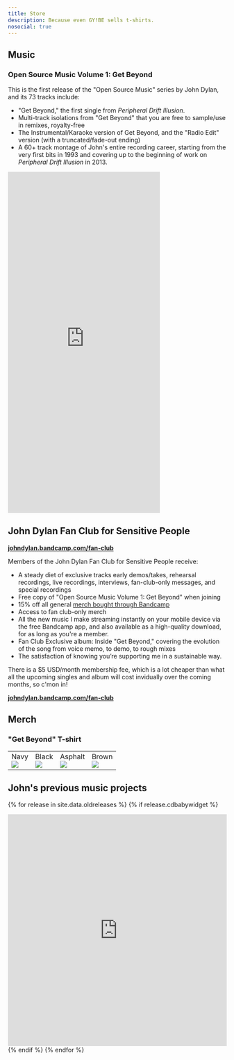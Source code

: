 ```yaml
---
title: Store
description: Because even GY!BE sells t-shirts.
nosocial: true
---
```


## Music

### Open Source Music Volume 1: Get Beyond

This is the first release of the "Open Source Music" series by John Dylan, and its 73 tracks include:

- "Get Beyond," the first single from *Peripheral Drift Illusion*.
- Multi-track isolations from "Get Beyond" that you are free to sample/use in remixes, royalty-free
- The Instrumental/Karaoke version of Get Beyond, and the "Radio Edit" version (with a truncated/fade-out ending)
- A 60+ track montage of John's entire recording career, starting from the very first bits in 1993 and covering up to the beginning of work on *Peripheral Drift Illusion* in 2013. 

<iframe style="border: 0; width: 350px; height: 786px;" src="https://bandcamp.com/EmbeddedPlayer/album=2444436466/size=large/bgcol=ffffff/linkcol=0687f5/transparent=true/" seamless><a href="http://johndylan.bandcamp.com/album/open-source-music-volume-1-get-beyond">Open Source Music Volume 1: Get Beyond by John Dylan</a></iframe>

## John Dylan Fan Club for Sensitive People

[**johndylan.bandcamp.com/fan-club**](https://johndylan.bandcamp.com/fan-club)

Members of the John Dylan Fan Club for Sensitive People receive:

- A steady diet of exclusive tracks early demos/takes, rehearsal recordings, live recordings, interviews, fan-club-only messages, and special recordings
- Free copy of "Open Source Music Volume 1: Get Beyond" when joining
- 15% off all general [merch bought through Bandcamp](https://johndylan.bandcamp.com/merch)
- Access to fan club-only merch
- All the new music I make streaming instantly on your mobile device via the free Bandcamp app, and also available as a high-quality download, for as long as you're a member.
- Fan Club Exclusive album: Inside "Get Beyond," covering the evolution of the song from voice memo, to demo, to rough mixes
- The satisfaction of knowing you’re supporting me in a sustainable way.

There is a $5 USD/month membership fee, which is a lot cheaper than what all the upcoming singles and album will cost invidually over the coming months, so c'mon in! 

[**johndylan.bandcamp.com/fan-club**](https://johndylan.bandcamp.com/fan-club)

## Merch

### "Get Beyond" T-shirt

<table><tr>
<td>Navy<br>
<a href="https://www.amazon.com/gp/product/B0721NPQR8/ref=as_li_ss_il?ie=UTF8&th=1&linkCode=li2&tag=terrene-20&linkId=8a17f2544164bcc6580e1356a951764b" target="_blank"><img border="0" src="//ws-na.amazon-adsystem.com/widgets/q?_encoding=UTF8&ASIN=B0721NPQR8&Format=_SL160_&ID=AsinImage&MarketPlace=US&ServiceVersion=20070822&WS=1&tag=terrene-20" ></a><img src="https://ir-na.amazon-adsystem.com/e/ir?t=terrene-20&l=li2&o=1&a=B0721NPQR8" width="1" height="1" border="0" alt="" style="border:none !important; margin:0px !important;" />
</td>
<td>Black<br>
<a href="https://www.amazon.com/gp/product/B071GPKB6M/ref=as_li_ss_il?ie=UTF8&th=1&linkCode=li2&tag=terrene-20&linkId=25c9d5395d87cde0aabbf4f72f3e43fc" target="_blank"><img border="0" src="//ws-na.amazon-adsystem.com/widgets/q?_encoding=UTF8&ASIN=B071GPKB6M&Format=_SL160_&ID=AsinImage&MarketPlace=US&ServiceVersion=20070822&WS=1&tag=terrene-20" ></a><img src="https://ir-na.amazon-adsystem.com/e/ir?t=terrene-20&l=li2&o=1&a=B071GPKB6M" width="1" height="1" border="0" alt="" style="border:none !important; margin:0px !important;" />
</td>
<td>Asphalt<br>
<a href="https://www.amazon.com/gp/product/B071X7P71V/ref=as_li_ss_il?ie=UTF8&th=1&linkCode=li2&tag=terrene-20&linkId=d31fb3f27aebeb633f28141cc5a6a528" target="_blank"><img border="0" src="//ws-na.amazon-adsystem.com/widgets/q?_encoding=UTF8&ASIN=B071X7P71V&Format=_SL160_&ID=AsinImage&MarketPlace=US&ServiceVersion=20070822&WS=1&tag=terrene-20" ></a><img src="https://ir-na.amazon-adsystem.com/e/ir?t=terrene-20&l=li2&o=1&a=B071X7P71V" width="1" height="1" border="0" alt="" style="border:none !important; margin:0px !important;" />
</td>
<td>Brown<br>
<a href="https://www.amazon.com/gp/product/B071X7N8C8/ref=as_li_ss_il?ie=UTF8&th=1&linkCode=li2&tag=terrene-20&linkId=5fe523eca8134cb07b7184eaa9a5d7d3" target="_blank"><img border="0" src="//ws-na.amazon-adsystem.com/widgets/q?_encoding=UTF8&ASIN=B071X7N8C8&Format=_SL160_&ID=AsinImage&MarketPlace=US&ServiceVersion=20070822&WS=1&tag=terrene-20" ></a><img src="https://ir-na.amazon-adsystem.com/e/ir?t=terrene-20&l=li2&o=1&a=B071X7N8C8" width="1" height="1" border="0" alt="" style="border:none !important; margin:0px !important;" />
</td>
</tr></table>

## John's previous music projects

{% for release in site.data.oldreleases %}
{% if release.cdbabywidget %}<div style="max-width:600px;max-height:645px;min-width:180px;"><div style="position: relative;height: 0;overflow: hidden;padding-bottom:100%;padding-top:30px;"><iframe name="square" style="position:absolute;top:0px;left:0px;width:100%;height:100%;border:0px;" src="http://widget.cdbaby.com/{{ release.cdbabywidget }}/square/light/opaque"></iframe></div></div>{% endif %}
{% endfor %}
